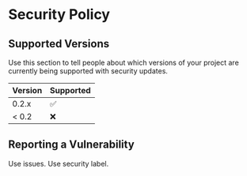 # Security Policy

## Supported Versions

Use this section to tell people about which versions of your project are
currently being supported with security updates.

| Version | Supported          |
| ------- | ------------------ |
| 0.2.x   | :white_check_mark: |
| < 0.2   | :x:                |

## Reporting a Vulnerability
Use issues. Use security label.
